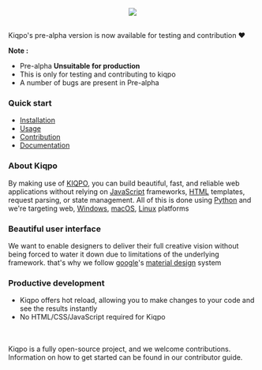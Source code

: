 <p align="center">
  <img src='https://www.linkpicture.com/q/Frame-6.png' />
  <br/>
  <br/>
</p>

Kiqpo's pre-alpha version is now available for testing and contribution :heart:






**Note :**
- Pre-alpha **Unsuitable for production** 
- This is only for testing and contributing to kiqpo
- A number of bugs are present in Pre-alpha

### Quick start

- [Installation]('')
- [Usage]()
- [Contribution]()
- [Documentation]()

### About Kiqpo
By making use of [KIQPO](https://github/kiqpo), you can build beautiful, fast, and reliable web applications without relying on [JavaScript](https://github.com/topics/javascript) frameworks, [HTML](https://github.com/topics/HTML) templates, request parsing, or state management. All of this is done using [Python](https://github.com/python) and we're targeting web, [Windows](https://github.com/microsoft), [macOS](https://github.com/topics/macos), [Linux](https://github.com/topics/linux) platforms

### Beautiful user interface

We want to enable designers to deliver their full creative vision without being forced to water it down due to limitations of the underlying framework.
that's why we follow [google](https://github.com/google)'s [material design](https://github.com/material-components) system

### Productive development
- Kiqpo offers hot reload, allowing you to make changes to your code and see the results instantly
- No HTML/CSS/JavaScript required for Kiqpo



<br/>
<br/>
Kiqpo is a fully open-source project, and we welcome contributions. Information on how to get started can be found in our contributor guide.
